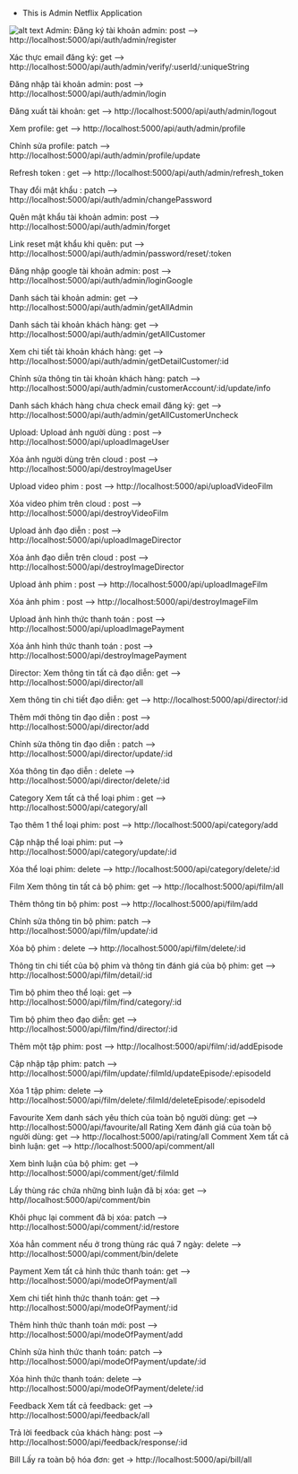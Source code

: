 - This is Admin Netflix Application

![alt text](https://f24-zpc.zdn.vn/4626187962483090879/0ae70e8a991c56420f0d.jpg)
Admin:
Đăng ký tài khoản admin: post --> http://localhost:5000/api/auth/admin/register

Xác thực email đăng ký: get --> http://localhost:5000/api/auth/admin/verify/:userId/:uniqueString

Đăng nhập tài khoản admin: post --> http://localhost:5000/api/auth/admin/login

Đăng xuất tài khoản: get --> http://localhost:5000/api/auth/admin/logout

Xem profile: get --> http://localhost:5000/api/auth/admin/profile

Chỉnh sửa profile: patch --> http://localhost:5000/api/auth/admin/profile/update

Refresh token : get --> http://localhost:5000/api/auth/admin/refresh_token

Thay đổi mật khẩu : patch --> http://localhost:5000/api/auth/admin/changePassword

Quên mật khẩu tài khoản admin: post --> http://localhost:5000/api/auth/admin/forget

Link reset mật khẩu khi quên: put --> http://localhost:5000/api/auth/admin/password/reset/:token

Đăng nhập google tài khoản admin: post --> http://localhost:5000/api/auth/admin/loginGoogle

Danh sách tài khoản admin: get --> http://localhost:5000/api/auth/admin/getAllAdmin

Danh sách tài khoản khách hàng: get --> http://localhost:5000/api/auth/admin/getAllCustomer

Xem chi tiết tài khoản khách hàng: get --> http://localhost:5000/api/auth/admin/getDetailCustomer/:id

Chỉnh sửa thông tin tài khoản khách hàng: patch --> http://localhost:5000/api/auth/admin/customerAccount/:id/update/info

Danh sách khách hàng chưa check email đăng ký: get --> http://localhost:5000/api/auth/admin/getAllCustomerUncheck

Upload:
Upload ảnh người dùng : post --> http://localhost:5000/api/uploadImageUser

Xóa ảnh người dùng trên cloud : post --> http://localhost:5000/api/destroyImageUser

Upload video phim : post --> http://localhost:5000/api/uploadVideoFilm

Xóa video phim trên cloud : post --> http://localhost:5000/api/destroyVideoFilm

Upload ảnh đạo diễn : post --> http://localhost:5000/api/uploadImageDirector

Xóa ảnh đạo diễn trên cloud : post --> http://localhost:5000/api/destroyImageDirector

Upload ảnh phim : post --> http://localhost:5000/api/uploadImageFilm

Xóa ảnh phim : post --> http://localhost:5000/api/destroyImageFilm

Upload ảnh hình thức thanh toán : post --> http://localhost:5000/api/uploadImagePayment

Xóa ảnh hình thức thanh toán : post --> http://localhost:5000/api/destroyImagePayment

Director:
Xem thông tin tất cả đạo diễn: get --> http://localhost:5000/api/director/all

Xem thông tin chi tiết đạo diễn: get --> http://localhost:5000/api/director/:id

Thêm mới thông tin đạo diễn : post --> http://localhost:5000/api/director/add

Chỉnh sửa thông tin đạo diễn : patch --> http://localhost:5000/api/director/update/:id

Xóa thông tin đạo diễn : delete --> http://localhost:5000/api/director/delete/:id

Category
Xem tất cả thể loại phim : get --> http://localhost:5000/api/category/all

Tạo thêm 1 thể loại phim: post --> http://localhost:5000/api/category/add

Cập nhập thể loại phim: put --> http://localhost:5000/api/category/update/:id

Xóa thể loại phim: delete --> http://localhost:5000/api/category/delete/:id

Film
Xem thông tin tất cả bộ phim: get --> http://localhost:5000/api/film/all

Thêm thông tin bộ phim: post --> http://localhost:5000/api/film/add

Chỉnh sửa thông tin bộ phim: patch --> http://localhost:5000/api/film/update/:id

Xóa bộ phim : delete --> http://localhost:5000/api/film/delete/:id

Thông tin chi tiết của bộ phim và thông tin đánh giá của bộ phim: get --> http://localhost:5000/api/film/detail/:id

Tìm bộ phim theo thể loại: get --> http://localhost:5000/api/film/find/category/:id

Tìm bộ phim theo đạo diễn: get --> http://localhost:5000/api/film/find/director/:id

Thêm một tập phim: post --> http://localhost:5000/api/film/:id/addEpisode

Cập nhập tập phim: patch --> http://localhost:5000/api/film/update/:filmId/updateEpisode/:episodeId

Xóa 1 tập phim: delete --> http://localhost:5000/api/film/delete/:filmId/deleteEpisode/:episodeId

Favourite
Xem danh sách yêu thích của toàn bộ người dùng: get --> http://localhost:5000/api/favourite/all
Rating
Xem đánh giá của toàn bộ người dùng: get --> http://localhost:5000/api/rating/all
Comment
Xem tất cả bình luận: get --> http://localhost:5000/api/comment/all

Xem bình luận của bộ phim: get --> http://localhost:5000/api/comment/get/:filmId

Lấy thùng rác chứa những bình luận đã bị xóa: get --> http//localhost:5000/api/comment/bin

Khôi phục lại comment đã bị xóa: patch --> http://localhost:5000/api/comment/:id/restore

Xóa hẳn comment nếu ở trong thùng rác quá 7 ngày: delete --> http://localhost:5000/api/comment/bin/delete

Payment
Xem tất cả hình thức thanh toán: get --> http://localhost:5000/api/modeOfPayment/all

Xem chi tiết hình thức thanh toán: get --> http://localhost:5000/api/modeOfPayment/:id

Thêm hình thức thanh toán mới: post --> http://localhost:5000/api/modeOfPayment/add

Chỉnh sửa hình thức thanh toán: patch --> http://localhost:5000/api/modeOfPayment/update/:id

Xóa hình thức thanh toán: delete --> http://localhost:5000/api/modeOfPayment/delete/:id

Feedback
Xem tất cả feedback: get --> http://localhost:5000/api/feedback/all

Trả lời feedback của khách hàng: post --> http://localhost:5000/api/feedback/response/:id

Bill
Lấy ra toàn bộ hóa đơn: get -> http://localhost:5000/api/bill/all
